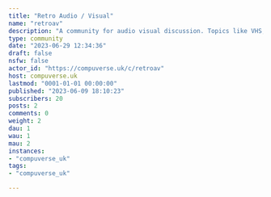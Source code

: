 ```yaml
---
title: "Retro Audio / Visual" 
name: "retroav"
description: "A community for audio visual discussion. Topics like VHS, BetaMax, even more obscure formats like LaserDisc are all perfect fits for this community."
type: community
date: "2023-06-29 12:34:36"
draft: false
nsfw: false
actor_id: "https://compuverse.uk/c/retroav"
host: compuverse.uk
lastmod: "0001-01-01 00:00:00"
published: "2023-06-09 18:10:23"
subscribers: 20
posts: 2
comments: 0
weight: 2
dau: 1
wau: 1
mau: 2
instances:
- "compuverse_uk"
tags: 
- "compuverse_uk"

---
```

